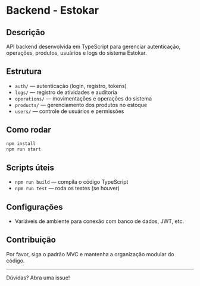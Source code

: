 # Backend - Estokar

## Descrição

API backend desenvolvida em TypeScript para gerenciar autenticação, operações, produtos, usuários e logs do sistema Estokar.

## Estrutura

- `auth/` — autenticação (login, registro, tokens)
- `logs/` — registro de atividades e auditoria
- `operations/` — movimentações e operações do sistema
- `products/` — gerenciamento dos produtos no estoque
- `users/` — controle de usuários e permissões

## Como rodar

```bash
npm install
npm run start
```

## Scripts úteis

- `npm run build` — compila o código TypeScript
- `npm run test` — roda os testes (se houver)

## Configurações

- Variáveis de ambiente para conexão com banco de dados, JWT, etc.

## Contribuição

Por favor, siga o padrão MVC e mantenha a organização modular do código.

---

Dúvidas? Abra uma issue!
